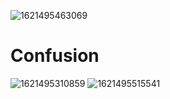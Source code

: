 
![1621495463069](https://user-images.githubusercontent.com/51900501/118936835-87be4e00-b96a-11eb-8408-8a74a50fc3af.png)
# Confusion
![1621495310859](https://user-images.githubusercontent.com/51900501/118936444-2e561f00-b96a-11eb-9838-f54d338c6363.png)
![1621495515541](https://user-images.githubusercontent.com/51900501/118936963-a886a380-b96a-11eb-835d-feb314092fbd.png)

